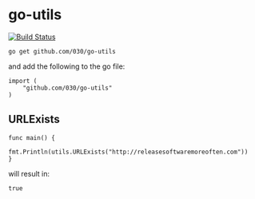 # go-utils

[![Build Status](https://travis-ci.org/030/go-utils.svg?branch=master)](https://travis-ci.org/030/go-utils)

```
go get github.com/030/go-utils
```

and add the following to the go file:

```
import (
    "github.com/030/go-utils"
)
```

## URLExists

```
func main() {
    fmt.Println(utils.URLExists("http://releasesoftwaremoreoften.com"))
}
```

will result in:

```
true
```